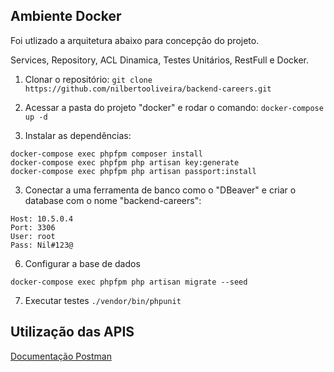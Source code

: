 ## Ambiente Docker

Foi utlizado a arquitetura abaixo para concepção do projeto.

Services, Repository, ACL Dinamica, Testes Unitários, RestFull e Docker.

1. Clonar o repositório:
`git clone https://github.com/nilbertooliveira/backend-careers.git`

2. Acessar a pasta do projeto "docker" e rodar o comando:
	`docker-compose up -d`
    
3. Instalar as dependências:
 ```
docker-compose exec phpfpm composer install
docker-compose exec phpfpm php artisan key:generate
docker-compose exec phpfpm php artisan passport:install
 ```
 
3. Conectar a uma ferramenta de banco como o "DBeaver" e criar o database com o nome "backend-careers":
```
Host: 10.5.0.4
Port: 3306
User: root
Pass: Nil#123@
```
6. Configurar a base de dados
```
docker-compose exec phpfpm php artisan migrate --seed
```

7. Executar testes
`./vendor/bin/phpunit`
## Utilização das APIS
[Documentação Postman](https://documenter.getpostman.com/view/10569259/TWDcGadV)
